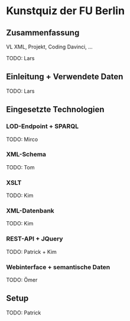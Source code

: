 # Kunstquiz der FU Berlin

## Zusammenfassung

VL XML, Projekt, Coding Davinci, ...

TODO: Lars

## Einleitung + Verwendete Daten

TODO: Lars

## Eingesetzte Technologien

### LOD-Endpoint + SPARQL

TODO: Mirco

### XML-Schema

TODO: Tom

### XSLT

TODO: Kim

### XML-Datenbank

TODO: Kim

### REST-API + JQuery

TODO: Patrick + Kim

### Webinterface + semantische Daten

TODO: Ömer

## Setup

TODO: Patrick
